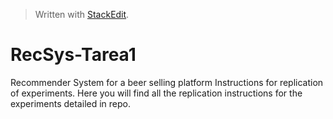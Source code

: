 


> Written with [StackEdit](https://stackedit.io/).
# RecSys-Tarea1

Recommender System for a beer selling platform Instructions for replication of experiments.
Here you will find all the replication instructions for the experiments detailed in repo.


<!--stackedit_data:
eyJoaXN0b3J5IjpbNjE0ODg5NzQzLDE3NDE3OTg3M119
-->